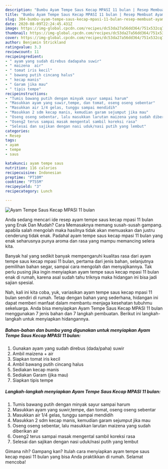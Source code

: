 ```yaml
---
description: "Bumbu Ayam Tempe Saus Kecap MPASI 11 bulan | Resep Membuat Ayam Tempe Saus Kecap MPASI 11 bulan Yang Menggugah Selera"
title: "Bumbu Ayam Tempe Saus Kecap MPASI 11 bulan | Resep Membuat Ayam Tempe Saus Kecap MPASI 11 bulan Yang Menggugah Selera"
slug: 304-bumbu-ayam-tempe-saus-kecap-mpasi-11-bulan-resep-membuat-ayam-tempe-saus-kecap-mpasi-11-bulan-yang-menggugah-selera
date: 2020-08-09T22:24:45.431Z
image: https://img-global.cpcdn.com/recipes/dc53da27a56dd364/751x532cq70/ayam-tempe-saus-kecap-mpasi-11-bulan-foto-resep-utama.jpg
thumbnail: https://img-global.cpcdn.com/recipes/dc53da27a56dd364/751x532cq70/ayam-tempe-saus-kecap-mpasi-11-bulan-foto-resep-utama.jpg
cover: https://img-global.cpcdn.com/recipes/dc53da27a56dd364/751x532cq70/ayam-tempe-saus-kecap-mpasi-11-bulan-foto-resep-utama.jpg
author: Benjamin Strickland
ratingvalue: 3.3
reviewcount: 11
recipeingredient:
- " ayam yang sudah direbus dadapaha suwir"
- " maizena  air"
- " tomat iris kecil"
- " bawang putih cincang halus"
- " kecap manis"
- " Garam jika mau"
- " tipis tempe"
recipeinstructions:
- "Tumis bawang putih dengan minyak sayur sampai harum"
- "Masukkan ayam yang suwir,tempe, dan tomat, oseng oseng sebentar"
- "Masukkan air 1/4 gelas, tunggu sampai mendidih"
- "Masukkan 2 sdm kecap manis, kemudian garam sejumput jika mau"
- "Oseng oseng sebentar, lalu masukkan larutan maizena yang sudah diberikan air"
- "Oseng2 terus sampai masak mengental sambil koreksi rasa"
- "Selesai dan sajikan dengan nasi uduk/nasi putih yang lembut"
categories:
- Resep
tags:
- ayam
- tempe
- saus

katakunci: ayam tempe saus 
nutrition: 116 calories
recipecuisine: Indonesian
preptime: "PT10M"
cooktime: "PT55M"
recipeyield: "3"
recipecategory: Lunch

---
```



![Ayam Tempe Saus Kecap MPASI 11 bulan](https://img-global.cpcdn.com/recipes/dc53da27a56dd364/751x532cq70/ayam-tempe-saus-kecap-mpasi-11-bulan-foto-resep-utama.jpg)

Anda sedang mencari ide resep ayam tempe saus kecap mpasi 11 bulan yang Enak Dan Mudah? Cara Memasaknya memang susah-susah gampang. apabila salah mengolah maka hasilnya tidak akan memuaskan dan justru cenderung tidak enak. Padahal ayam tempe saus kecap mpasi 11 bulan yang enak seharusnya punya aroma dan rasa yang mampu memancing selera kita.

Banyak hal yang sedikit banyak mempengaruhi kualitas rasa dari ayam tempe saus kecap mpasi 11 bulan, pertama dari jenis bahan, selanjutnya pemilihan bahan segar, sampai cara mengolah dan menyajikannya. Tak perlu pusing jika ingin menyiapkan ayam tempe saus kecap mpasi 11 bulan enak di rumah, karena asal sudah tahu triknya maka hidangan ini bisa jadi sajian spesial.




Nah, kali ini kita coba, yuk, variasikan ayam tempe saus kecap mpasi 11 bulan sendiri di rumah. Tetap dengan bahan yang sederhana, hidangan ini dapat memberi manfaat dalam membantu menjaga kesehatan tubuhmu sekeluarga. Anda bisa menyiapkan Ayam Tempe Saus Kecap MPASI 11 bulan menggunakan 7 jenis bahan dan 7 langkah pembuatan. Berikut ini langkah-langkah untuk menyiapkan hidangannya.

<!--inarticleads1-->

##### Bahan-bahan dan bumbu yang digunakan untuk menyiapkan Ayam Tempe Saus Kecap MPASI 11 bulan:

1. Gunakan  ayam yang sudah direbus (dada/paha) suwir
1. Ambil  maizena + air
1. Siapkan  tomat iris kecil
1. Ambil  bawang putih cincang halus
1. Sediakan  kecap manis
1. Sediakan  Garam (jika mau)
1. Siapkan  tipis tempe




<!--inarticleads2-->

##### Langkah-langkah menyiapkan Ayam Tempe Saus Kecap MPASI 11 bulan:

1. Tumis bawang putih dengan minyak sayur sampai harum
1. Masukkan ayam yang suwir,tempe, dan tomat, oseng oseng sebentar
1. Masukkan air 1/4 gelas, tunggu sampai mendidih
1. Masukkan 2 sdm kecap manis, kemudian garam sejumput jika mau
1. Oseng oseng sebentar, lalu masukkan larutan maizena yang sudah diberikan air
1. Oseng2 terus sampai masak mengental sambil koreksi rasa
1. Selesai dan sajikan dengan nasi uduk/nasi putih yang lembut




Gimana nih? Gampang kan? Itulah cara menyiapkan ayam tempe saus kecap mpasi 11 bulan yang bisa Anda praktikkan di rumah. Selamat mencoba!
